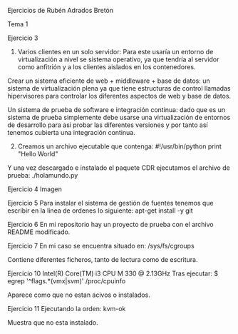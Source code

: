 Ejercicios de Rubén Adrados Bretón

Tema 1

Ejercicio 3
1. Varios clientes en un solo servidor: Para este usaría un entorno de virtualización a nivel se sistema operativo, ya que tendría al servidor como anfitrión y a los clientes aislados en los contenedores.

Crear un sistema eficiente de web + middleware + base de datos: un sistema de virtualización plena ya que tiene estructuras de control llamadas hipervisores para controlar los diferentes aspectos de web y base de datos.

Un sistema de prueba de software e integración continua: dado que es un sistema de prueba simplemente debe usarse una virtualización de entornos de desarrollo para así probar las diferentes versiones y por tanto así tenemos cubierta una integración continua.

2. Creamos un archivo ejecutable que contenga:
  #!/usr/bin/python
  print "Hello World"

Y una vez descargado e instalado el paquete CDR ejecutamos el archivo de prueba:
  ./holamundo.py

Ejercicio 4
Imagen

Ejercicio 5
Para instalar el sistema de gestión de fuentes tenemos que escribir en la linea de ordenes lo siguiente: 
  apt-get install -y git

Ejercicio 6
En mi repositorio hay un proyecto de prueba con el archivo README modificado.

Ejercicio 7
En mi caso se encuentra situado en:
  /sys/fs/cgroups

Contiene diferentes ficheros, tanto de lectura como de escritura.

Ejercicio 10
Intel(R) Core(TM) i3 CPU M 330 @ 2.13GHz
Tras ejecutar:
  $ egrep '^flags.*(vmx|svm)' /proc/cpuinfo

Aparece como que no estan acivos o instalados.

Ejercicio 11
Ejecutando la orden:
  kvm-ok

Muestra que no esta instalado.
